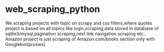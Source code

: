 # web_scraping_python
We scraping  projects with topic on scrapy and css filters,where quotes project is based on all topics like login,scraping,data stored in database of sqlite3/mysql,pagination scraping,next link navigation scraping etc..
Amazon project is just scraping of Amazon.com/books section only with Googlebot(proxies)
